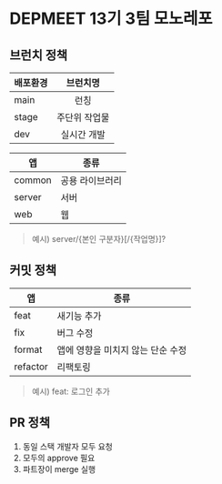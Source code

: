 # DEPMEET 13기 3팀 모노레포

## 브런치 정책

| 배포환경 |   브런치명    |
| -------- | :-----------: |
| main     |     런칭      |
| stage    | 주단위 작업물 |
| dev      |  실시간 개발  |

| 앱     | 종류            |
| ------ | --------------- |
| common | 공용 라이브러리 |
| server | 서버            |
| web    | 웹              |

> 예시) server/{본인 구분자}[/{작업명}]?

## 커밋 정책

| 앱       | 종류                              |
| -------- | --------------------------------- |
| feat     | 새기능 추가                       |
| fix      | 버그 수정                         |
| format   | 앱에 영향을 미치지 않는 단순 수정 |
| refactor | 리팩토링                          |

> 예시) feat: 로그인 추가

## PR 정책

1. 동일 스택 개발자 모두 요청
2. 모두의 approve 필요
3. 파트장이 merge 실행
